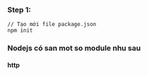 ### Step 1:
```
// Tạo mới file package.json
npm init
```
### Nodejs có san mot so module nhu sau
#### http
####